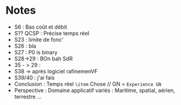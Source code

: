 # Notes

* S6 : Bas coût et débit
* S?? QCSP : Précise temps réel
* S23 : limite de fonc'
* S26 : bla
* S27 : P0 is binary
* S28->29 : BOn bah SdR
* 35 - > 29 :
* S38 -> après logiciel
rafinemenVF
* S39/40 : j'ai fais
* Conclusion : Temps réel `\item` Chose // GN = `Experience GN`
* Perspective : Domaine applicatif variés :  Maritime, spatial, aérien, terrestre ...
